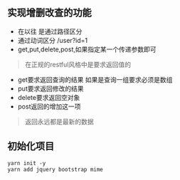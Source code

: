 ## 实现增删改查的功能
- 在以往 是通过路径区分 
- 通过动词区分 /user?id=1   
- get,put,delete,post,如果指定某一个传递参数即可

> 在正规的restful风格中是要求返回值的

- get要求返回查询的结果 如果是查询一组要求必须是数组 
- put要求返回修改的结果
- delete要求返回空对象
- post返回的增加这一项

> 返回永远都是最新的数据

## 初始化项目
```
yarn init -y
yarn add jquery bootstrap mime
```

